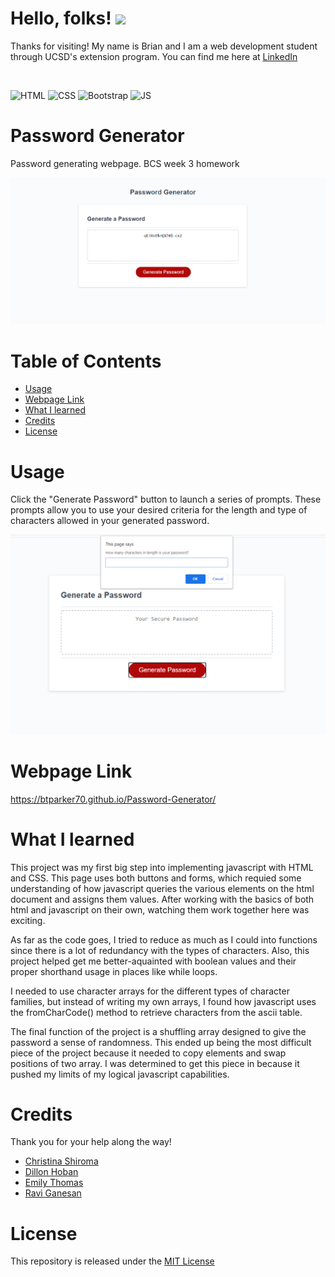 # Hello, folks! <img src="https://raw.githubusercontent.com/MartinHeinz/MartinHeinz/master/wave.gif" width="30px">
Thanks for visiting! My name is Brian and I am a web development student through UCSD's extension program. You can find me here at [LinkedIn](https://www.linkedin.com/in/brian-parker-79871819b/)

<br>

![HTML](https://img.shields.io/badge/html5%20-%23E34F26.svg?&style=for-the-badge&logo=html5&logoColor=white) ![CSS](https://img.shields.io/badge/css3%20-%231572B6.svg?&style=for-the-badge&logo=css3&logoColor=white) ![Bootstrap](https://img.shields.io/badge/bootstrap%20-%23563D7C.svg?&style=for-the-badge&logo=bootstrap&logoColor=white) ![JS](https://img.shields.io/badge/javascript%20-%23323330.svg?&style=for-the-badge&logo=javascript&logoColor=%23F7DF1E)


# Password Generator
Password generating webpage. BCS week 3 homework

![screenshot](https://github.com/btparker70/Password-Generator/blob/main/assets/images/readmeimage.png?raw=true)

# Table of Contents

* [Usage](#Usage)
* [Webpage Link](#Webpage-Link)
* [What I learned](#What-I-Learned)
* [Credits](#Credits)
* [License](#License)

# Usage
Click the "Generate Password" button to launch a series of prompts. These prompts allow you to use your desired criteria for the length and type of characters allowed in your generated password.

![screenshot](https://github.com/btparker70/Password-Generator/blob/main/assets/images/step1.png?raw=true)

# Webpage Link

https://btparker70.github.io/Password-Generator/

# What I learned

This project was my first big step into implementing javascript with HTML and CSS. This page uses both buttons and forms, which requied some understanding of how javascript queries the various elements on the html document and assigns them values. After working with the basics of both html and javascript on their own, watching them work together here was exciting.

As far as the code goes, I tried to reduce as much as I could into functions since there is a lot of redundancy with the types of characters. Also, this project helped get me better-aquainted with boolean values and their proper shorthand usage in places like while loops. 

I needed to use character arrays for the different types of character families, but instead of writing my own arrays, I found how javascript uses the fromCharCode() method to retrieve characters from the ascii table. 

The final function of the project is a shuffling array designed to give the password a sense of randomness. This ended up being the most difficult piece of the project because it needed to copy elements and swap positions of two array. I was determined to get this piece in because it pushed my limits of my logical javascript capabilities.

# Credits
Thank you for your help along the way!
* [Christina Shiroma](https://github.com/Christina2021)
* [Dillon Hoban](https://github.com/dillonhoban)
* [Emily Thomas](https://github.com/ethomas22)
* [Ravi Ganesan](https://github.com/ravifindravicom)

# License
This repository is released under the [MIT License](https://opensource.org/licenses/MIT)